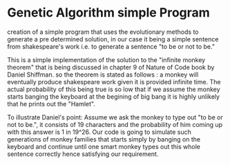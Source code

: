 # Genetic Algorithm simple Program
creation of a simple program that uses the evolutionary methods to generate a pre determined solution, in our case it being a simple sentence from shakespeare's
work i.e. to generate a sentence "to be or not to be."

This is a simple implementation of the solution to the "infinite monkey theorem" that is being discussed in chapter 9 of Nature of Code book by Daniel Shiffman. so the theorem is stated as follows : a monkey will eventually produce shakespeare work given it is provided infinite time. The actual probability of this being true is so low that if we assume the monkey starts banging the keyboard at the begining of big bang it is highly unlikely that he prints out the "Hamlet".

To illustrate Daniel's point: Assume we ask the monkey to type out "to be or not to be.", it consists of 19 characters and the probability of him coming up with this answer is 1 in 19^26. Our code is going to simulate such generations of monkey families that starts simply by banging on the keyboard and continue until one smart monkey types out this whole sentence correctly hence satisfying our requirement.
